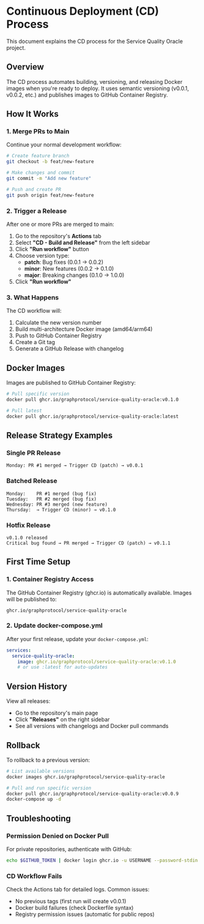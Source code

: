 # Continuous Deployment (CD) Process

This document explains the CD process for the Service Quality Oracle project.

## Overview

The CD process automates building, versioning, and releasing Docker images when you're ready to deploy. It uses semantic versioning (v0.0.1, v0.0.2, etc.) and publishes images to GitHub Container Registry.

## How It Works

### 1. Merge PRs to Main
Continue your normal development workflow:
```bash
# Create feature branch
git checkout -b feat/new-feature

# Make changes and commit
git commit -m "Add new feature"

# Push and create PR
git push origin feat/new-feature
```

### 2. Trigger a Release
After one or more PRs are merged to main:

1. Go to the repository's **Actions** tab
2. Select **"CD - Build and Release"** from the left sidebar
3. Click **"Run workflow"** button
4. Choose version type:
   - **patch**: Bug fixes (0.0.1 → 0.0.2)
   - **minor**: New features (0.0.2 → 0.1.0)
   - **major**: Breaking changes (0.1.0 → 1.0.0)
5. Click **"Run workflow"**

### 3. What Happens

The CD workflow will:
1. Calculate the new version number
2. Build multi-architecture Docker image (amd64/arm64)
3. Push to GitHub Container Registry
4. Create a Git tag
5. Generate a GitHub Release with changelog

## Docker Images

Images are published to GitHub Container Registry:
```bash
# Pull specific version
docker pull ghcr.io/graphprotocol/service-quality-oracle:v0.1.0

# Pull latest
docker pull ghcr.io/graphprotocol/service-quality-oracle:latest
```

## Release Strategy Examples

### Single PR Release
```
Monday: PR #1 merged → Trigger CD (patch) → v0.0.1
```

### Batched Release
```
Monday:    PR #1 merged (bug fix)
Tuesday:   PR #2 merged (bug fix)
Wednesday: PR #3 merged (new feature)
Thursday:  → Trigger CD (minor) → v0.1.0
```

### Hotfix Release
```
v0.1.0 released
Critical bug found → PR merged → Trigger CD (patch) → v0.1.1
```

## First Time Setup

### 1. Container Registry Access
The GitHub Container Registry (ghcr.io) is automatically available. Images will be published to:
```
ghcr.io/graphprotocol/service-quality-oracle
```

### 2. Update docker-compose.yml
After your first release, update your `docker-compose.yml`:
```yaml
services:
  service-quality-oracle:
    image: ghcr.io/graphprotocol/service-quality-oracle:v0.1.0
    # or use :latest for auto-updates
```

## Version History

View all releases:
- Go to the repository's main page
- Click **"Releases"** on the right sidebar
- See all versions with changelogs and Docker pull commands

## Rollback

To rollback to a previous version:
```bash
# List available versions
docker images ghcr.io/graphprotocol/service-quality-oracle

# Pull and run specific version
docker pull ghcr.io/graphprotocol/service-quality-oracle:v0.0.9
docker-compose up -d
```

## Troubleshooting

### Permission Denied on Docker Pull
For private repositories, authenticate with GitHub:
```bash
echo $GITHUB_TOKEN | docker login ghcr.io -u USERNAME --password-stdin
```

### CD Workflow Fails
Check the Actions tab for detailed logs. Common issues:
- No previous tags (first run will create v0.0.1)
- Docker build failures (check Dockerfile syntax)
- Registry permission issues (automatic for public repos)